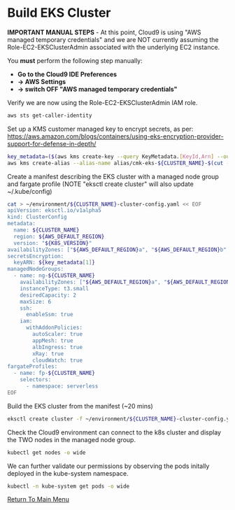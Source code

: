 # Build EKS Cluster

**IMPORTANT MANUAL STEPS** - At this point, Cloud9 is using "AWS managed temporary credentials" and we are NOT currently assuming the Role-EC2-EKSClusterAdmin associated with the underlying EC2 instance.

You **must** perform the following step manually:

* **Go to the Cloud9 IDE Preferences**
* **-> AWS Settings**
* **-> switch OFF "AWS managed temporary credentials"**

Verify we are now using the Role-EC2-EKSClusterAdmin IAM role.
```bash
aws sts get-caller-identity
```

Set up a KMS customer managed key to encrypt secrets, as per: https://aws.amazon.com/blogs/containers/using-eks-encryption-provider-support-for-defense-in-depth/
```bash
key_metadata=($(aws kms create-key --query KeyMetadata.[KeyId,Arn] --output text)) # [0]=KeyId [1]=Arn
aws kms create-alias --alias-name alias/cmk-eks-${CLUSTER_NAME}-$(cut -c-8 <<< ${key_metadata[0]}) --target-key-id ${key_metadata[1]}
```

Create a manifest describing the EKS cluster with a managed node group and fargate profile (NOTE "eksctl create cluster" will also update ~/.kube/config)
```bash
cat > ~/environment/${CLUSTER_NAME}-cluster-config.yaml << EOF
apiVersion: eksctl.io/v1alpha5
kind: ClusterConfig
metadata:
  name: ${CLUSTER_NAME}
  region: ${AWS_DEFAULT_REGION}
  version: "${K8S_VERSION}"
availabilityZones: ["${AWS_DEFAULT_REGION}a", "${AWS_DEFAULT_REGION}b", "${AWS_DEFAULT_REGION}c"]
secretsEncryption:
  keyARN: ${key_metadata[1]}
managedNodeGroups:
  - name: ng-${CLUSTER_NAME}
    availabilityZones: ["${AWS_DEFAULT_REGION}a", "${AWS_DEFAULT_REGION}b", "${AWS_DEFAULT_REGION}c"]
    instanceType: t3.small
    desiredCapacity: 2
    maxSize: 6
    ssh:
      enableSsm: true
    iam:
      withAddonPolicies:
        autoScaler: true
        appMesh: true
        albIngress: true
        xRay: true
        cloudWatch: true
fargateProfiles:
  - name: fp-${CLUSTER_NAME}
    selectors:
      - namespace: serverless
EOF
```

Build the EKS cluster from the manifest (~20 mins)
```bash
eksctl create cluster -f ~/environment/${CLUSTER_NAME}-cluster-config.yaml 
```

Check the Cloud9 environment can connect to the k8s cluster and display the TWO nodes in the managed node group.
```bash
kubectl get nodes -o wide
```

We can further validate our permissions by observing the pods initally deployed in the kube-system namespace.
```bash
kubectl -n kube-system get pods -o wide
```

[Return To Main Menu](../../README.md)

